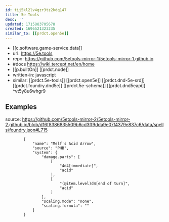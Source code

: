```yaml
---
id: tij5kl2lv4gzr3tz2kdq147
title: 5e Tools
desc: ''
updated: 1715883705678
created: 1696521323235
similar_to: [[prdct.open5e]]
---
```


- [[c.software.game-service.data]]
- url: https://5e.tools
- repo: https://github.com/5etools-mirror-1/5etools-mirror-1.github.io
- #docs https://wiki.tercept.net/en/home
- [[p.builtOn]] [[prdct.node]]
- written-in: javascript
- similar: [[prdct.5e-tools]] [[prdct.open5e]] [[prdct.dnd-5e-srd]] [[prdct.foundry.dnd5e]] [[prdct.5e-schema]] [[prdct.dnd5eapi]] ^vt5y8u6whgr9

## Examples

source: https://github.com/5etools-mirror-2/5etools-mirror-2.github.io/blob/d16f8386835509b6cd3ff9dda9e07f4379e837c6/data/spells/foundry.json#L715

```
		{
			"name": "Melf's Acid Arrow",
			"source": "PHB",
			"system": {
				"damage.parts": [
					[
						"4d4[immediate]",
						"acid"
					],
					[
						"(@item.level)d4[end of turn]",
						"acid"
					]
				],
				"scaling.mode": "none",
				"scaling.formula": ""
			}
		}
```
